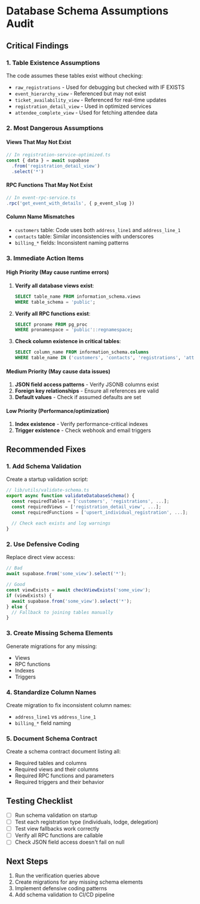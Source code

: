 # Database Schema Assumptions Audit

## Critical Findings

### 1. Table Existence Assumptions
The code assumes these tables exist without checking:
- `raw_registrations` - Used for debugging but checked with IF EXISTS
- `event_hierarchy_view` - Referenced but may not exist
- `ticket_availability_view` - Referenced for real-time updates
- `registration_detail_view` - Used in optimized services
- `attendee_complete_view` - Used for fetching attendee data

### 2. Most Dangerous Assumptions

#### Views That May Not Exist
```typescript
// In registration-service-optimized.ts
const { data } = await supabase
  .from('registration_detail_view')
  .select('*')
```

#### RPC Functions That May Not Exist
```typescript
// In event-rpc-service.ts
.rpc('get_event_with_details', { p_event_slug })
```

#### Column Name Mismatches
- `customers` table: Code uses both `address_line1` and `address_line_1`
- `contacts` table: Similar inconsistencies with underscores
- `billing_*` fields: Inconsistent naming patterns

### 3. Immediate Action Items

#### High Priority (May cause runtime errors)
1. **Verify all database views exist**:
   ```sql
   SELECT table_name FROM information_schema.views 
   WHERE table_schema = 'public';
   ```

2. **Verify all RPC functions exist**:
   ```sql
   SELECT proname FROM pg_proc 
   WHERE pronamespace = 'public'::regnamespace;
   ```

3. **Check column existence in critical tables**:
   ```sql
   SELECT column_name FROM information_schema.columns 
   WHERE table_name IN ('customers', 'contacts', 'registrations', 'attendees');
   ```

#### Medium Priority (May cause data issues)
1. **JSON field access patterns** - Verify JSONB columns exist
2. **Foreign key relationships** - Ensure all references are valid
3. **Default values** - Check if assumed defaults are set

#### Low Priority (Performance/optimization)
1. **Index existence** - Verify performance-critical indexes
2. **Trigger existence** - Check webhook and email triggers

## Recommended Fixes

### 1. Add Schema Validation
Create a startup validation script:
```typescript
// lib/utils/validate-schema.ts
export async function validateDatabaseSchema() {
  const requiredTables = ['customers', 'registrations', ...];
  const requiredViews = ['registration_detail_view', ...];
  const requiredFunctions = ['upsert_individual_registration', ...];
  
  // Check each exists and log warnings
}
```

### 2. Use Defensive Coding
Replace direct view access:
```typescript
// Bad
await supabase.from('some_view').select('*');

// Good
const viewExists = await checkViewExists('some_view');
if (viewExists) {
  await supabase.from('some_view').select('*');
} else {
  // Fallback to joining tables manually
}
```

### 3. Create Missing Schema Elements
Generate migrations for any missing:
- Views
- RPC functions
- Indexes
- Triggers

### 4. Standardize Column Names
Create migration to fix inconsistent column names:
- `address_line1` vs `address_line_1`
- `billing_*` field naming

### 5. Document Schema Contract
Create a schema contract document listing all:
- Required tables and columns
- Required views and their columns
- Required RPC functions and parameters
- Required triggers and their behavior

## Testing Checklist
- [ ] Run schema validation on startup
- [ ] Test each registration type (individuals, lodge, delegation)
- [ ] Test view fallbacks work correctly
- [ ] Verify all RPC functions are callable
- [ ] Check JSON field access doesn't fail on null

## Next Steps
1. Run the verification queries above
2. Create migrations for any missing schema elements
3. Implement defensive coding patterns
4. Add schema validation to CI/CD pipeline
